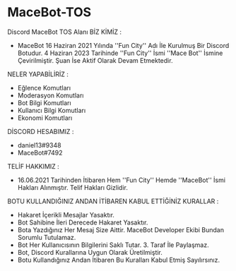 # MaceBot-TOS
Discord MaceBot TOS Alanı
BİZ KİMİZ :
- MaceBot 16 Haziran 2021 Yılında ''Fun City'' Adı İle Kurulmuş Bir Discord Botudur. 4 Haziran 2023 Tarihinde ''Fun City'' İsmi ''Mace Bot'' İsmine Çevirilmiştir. Şuan İse Aktif Olarak Devam Etmektedir.

NELER YAPABİLİRİZ :
- Eğlence Komutları
- Moderasyon Komutları
- Bot Bilgi Komutları
- Kullanıcı Bilgi Komutları
- Ekonomi Komutları

DİSCORD HESABIMIZ :
- daniel13#9348
- MaceBot#7492

TELİF HAKKIMIZ :
- 16.06.2021 Tarihinden İtibaren Hem ''Fun City'' Hemde ''MaceBot'' İsmi Hakları Alınmıştır. Telif Hakları Gizlidir.

BOTU KULLANDIĞINIZ ANDAN İTİBAREN KABUL ETTİĞİNİZ KURALLAR :
- Hakaret İçerikli Mesajlar Yasaktır.
- Bot Sahibine İleri Derecede Hakaret Yasaktır.
- Bota Yazdığınız Her Mesaj Size Aittir. MaceBot Developer Ekibi Bundan Sorumlu Tutulamaz.
- Bot Her Kullanıcısının Bilgilerini Saklı Tutar. 3. Taraf İle Paylaşmaz.
- Bot, Discord Kurallarına Uygun Olarak Üretilmiştir.
- Botu Kullandığınız Andan İtibaren Bu Kuralları Kabul Etmiş Sayılırsınız.
